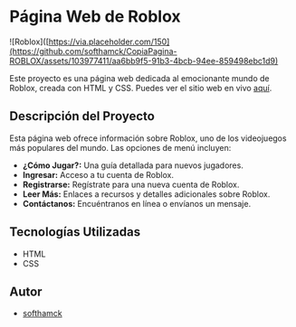 # Página Web de Roblox

![Roblox]([https://via.placeholder.com/150](https://github.com/softhamck/CopiaPagina-ROBLOX/assets/103977411/aa6bb9f5-91b3-4bcb-94ee-859498ebc1d9)

Este proyecto es una página web dedicada al emocionante mundo de Roblox, creada con HTML y CSS. Puedes ver el sitio web en vivo [aquí](https://copypage-softhamck.netlify.app/).

## Descripción del Proyecto
Esta página web ofrece información sobre Roblox, uno de los videojuegos más populares del mundo. Las opciones de menú incluyen:

- **¿Cómo Jugar?:** Una guía detallada para nuevos jugadores.
- **Ingresar:** Acceso a tu cuenta de Roblox.
- **Registrarse:** Regístrate para una nueva cuenta de Roblox.
- **Leer Más:** Enlaces a recursos y detalles adicionales sobre Roblox.
- **Contáctanos:** Encuéntranos en línea o envíanos un mensaje.

## Tecnologías Utilizadas
- HTML
- CSS

## Autor
- [softhamck](https://github.com/softhamck)

